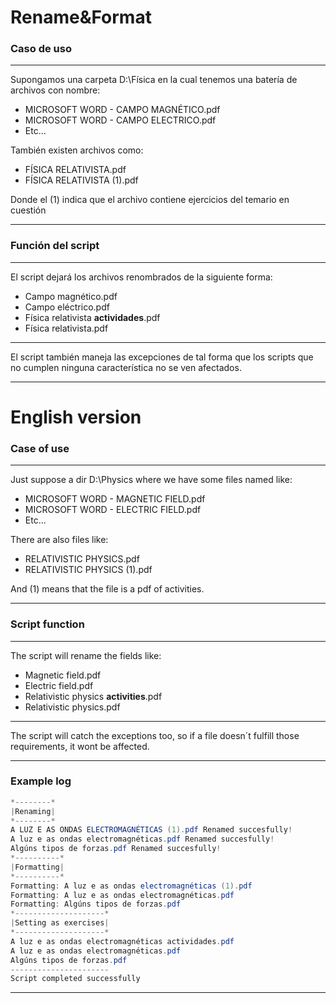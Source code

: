 # Rename&Format

### Caso de uso
---

Supongamos una carpeta D:\Física en la cual tenemos una batería de archivos con nombre:

* MICROSOFT WORD - CAMPO MAGNÉTICO.pdf
* MICROSOFT WORD - CAMPO ELECTRICO.pdf
* Etc...

También existen archivos como:

* FÍSICA RELATIVISTA.pdf
* FÍSICA RELATIVISTA (1).pdf

Donde el (1) indica que el archivo contiene ejercicios del temario en cuestión

---
 ### Función del script
---
El script dejará los archivos renombrados de la siguiente forma:

* Campo magnético.pdf
* Campo eléctrico.pdf
* Física relativista **actividades**.pdf
* Física relativista.pdf

---
El script también maneja las excepciones de tal forma que los scripts que no cumplen ninguna característica no se ven afectados.

---

# English version

### Case of use
---

Just suppose a dir D:\Physics where we have some files named like: 

* MICROSOFT WORD - MAGNETIC FIELD.pdf
* MICROSOFT WORD - ELECTRIC FIELD.pdf
* Etc...

There are also files like:

* RELATIVISTIC PHYSICS.pdf
* RELATIVISTIC PHYSICS (1).pdf

And (1) means that the file is a pdf of activities.

---
 ### Script function
---
The script will rename the fields like:

* Magnetic field.pdf
* Electric field.pdf
* Relativistic physics **activities**.pdf
* Relativistic physics.pdf

---
The script will catch the exceptions too, so if a file doesn´t fulfill those requirements, it wont be affected.

---
### Example log
```java
*--------*
|Renaming|
*--------*
A LUZ E AS ONDAS ELECTROMAGNÉTICAS (1).pdf Renamed succesfully!
A luz e as ondas electromagnéticas.pdf Renamed succesfully!
Algúns tipos de forzas.pdf Renamed succesfully!
*----------*
|Formatting|
*----------*
Formatting: A luz e as ondas electromagnéticas (1).pdf
Formatting: A luz e as ondas electromagnéticas.pdf
Formatting: Algúns tipos de forzas.pdf
*--------------------*
|Setting as exercises|
*--------------------*
A luz e as ondas electromagnéticas actividades.pdf
A luz e as ondas electromagnéticas.pdf
Algúns tipos de forzas.pdf
----------------------
Script completed successfully
```
---
